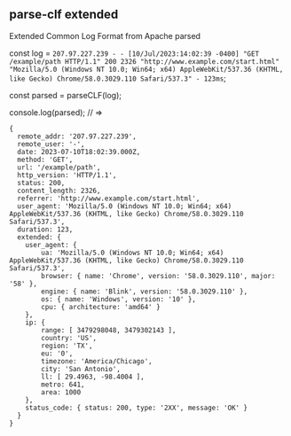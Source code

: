 ## parse-clf extended

Extended Common Log Format from Apache parsed  

const log = `207.97.227.239 - - [10/Jul/2023:14:02:39 -0400] "GET /example/path HTTP/1.1" 200 2326 "http://www.example.com/start.html" "Mozilla/5.0 (Windows NT 10.0; Win64; x64) AppleWebKit/537.36 (KHTML, like Gecko) Chrome/58.0.3029.110 Safari/537.3" - 123ms`;

const parsed = parseCLF(log);

console.log(parsed);  //  =>  
```
{
  remote_addr: '207.97.227.239',
  remote_user: '-',
  date: 2023-07-10T18:02:39.000Z,
  method: 'GET',
  url: '/example/path',
  http_version: 'HTTP/1.1',
  status: 200,
  content_length: 2326,
  referrer: 'http://www.example.com/start.html',
  user_agent: 'Mozilla/5.0 (Windows NT 10.0; Win64; x64) AppleWebKit/537.36 (KHTML, like Gecko) Chrome/58.0.3029.110 Safari/537.3',
  duration: 123,
  extended: {
    user_agent: {
        ua: 'Mozilla/5.0 (Windows NT 10.0; Win64; x64) AppleWebKit/537.36 (KHTML, like Gecko) Chrome/58.0.3029.110 Safari/537.3',
        browser: { name: 'Chrome', version: '58.0.3029.110', major: '58' },
        engine: { name: 'Blink', version: '58.0.3029.110' },
        os: { name: 'Windows', version: '10' },
        cpu: { architecture: 'amd64' }
    },
    ip: {
        range: [ 3479298048, 3479302143 ],
        country: 'US',
        region: 'TX',
        eu: '0',
        timezone: 'America/Chicago',
        city: 'San Antonio',
        ll: [ 29.4963, -98.4004 ],
        metro: 641,
        area: 1000
    },
    status_code: { status: 200, type: '2XX', message: 'OK' }
  }
}
```